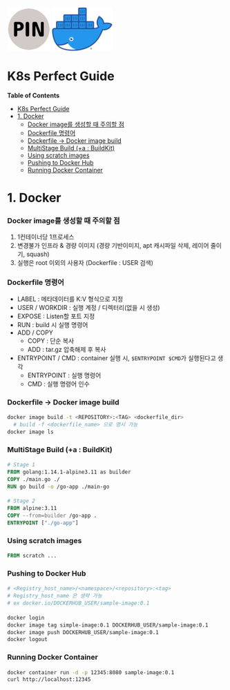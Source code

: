 <p float="left">
    <img src="../Images/PIN.png" alt="PINLAB" height="100">
    <img src="../Images/docker.png" alt="docker" height="100">
</p>

# K8s Perfect Guide

**Table of Contents**
- [K8s Perfect Guide](#k8s-perfect-guide)
- [1. Docker](#1-docker)
    - [Docker image를 생성할 때 주의할 점](#docker-image를-생성할-때-주의할-점)
    - [Dockerfile 명령어](#dockerfile-명령어)
    - [Dockerfile -\> Docker image build](#dockerfile---docker-image-build)
    - [MultiStage Build (+a : BuildKit)](#multistage-build-a--buildkit)
    - [Using scratch images](#using-scratch-images)
    - [Pushing to Docker Hub](#pushing-to-docker-hub)
    - [Running Docker Container](#running-docker-container)


# 1. Docker
### Docker image를 생성할 때 주의할 점
1. 1컨테이너당 1프로세스
2. 변경불가 인프라 & 경량 이미지 (경량 기반이미지, apt 캐시파일 삭제, 레이어 줄이기, squash)
3. 실행은 root 이외의 사용자 (Dockerfile : USER 검색)

### Dockerfile 명령어
* LABEL : 메타데이터를 K:V 형식으로 지정
* USER / WORKDIR : 실행 계정 / 디렉터리(없을 시 생성)
* EXPOSE : Listen할 포트 지정
* RUN : build 시 실행 명령어
* ADD / COPY
  * COPY : 단순 복사
  * ADD : tar.gz 압축해제 후 복사
* ENTRYPOINT / CMD : container 실행 시, `$ENTRYPOINT $CMD`가 실행된다고 생각
  * ENTRYPOINT : 실행 명령어
  * CMD : 실행 명령어 인수

### Dockerfile -> Docker image build  
```bash
docker image build -t <REPOSITORY>:<TAG> <dockerfile_dir>
  # build -f <dockerfile_name> 으로 명시 가능
docker image ls
```

### MultiStage Build (+a : BuildKit)
```dockerfile
# Stage 1
FROM golang:1.14.1-alpine3.11 as builder
COPY ./main.go ./
RUN go build -o /go-app ./main-go

# Stage 2
FROM alpine:3.11
COPY --from=builder /go-app .
ENTRYPOINT ["./go-app"]
```

### Using scratch images
```dockerfile
FROM scratch ...
```

### Pushing to Docker Hub
```bash
# <Registry_host_name>/<namespace>/<repository>:<tag>
# Registry_host_name 은 생략 가능
# ex docker.io/DOCKERHUB_USER/sample-image:0.1

docker login
docker image tag simple-image:0.1 DOCKERHUB_USER/sample-image:0.1
docker image push DOCKERHUB_USER/sample-image:0.1
docker logout
```

### Running Docker Container
```bash
docker container run -d -p 12345:8080 sample-image:0.1
curl http://localhost:12345
```
